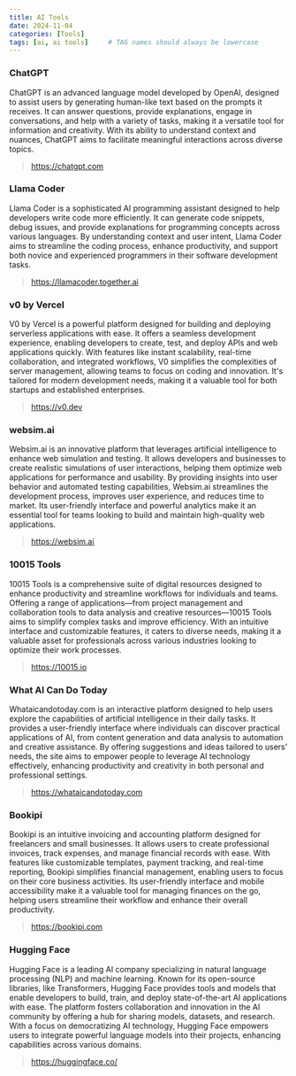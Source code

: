 ```yaml
---
title: AI Tools
date: 2024-11-04
categories: [Tools]
tags: [ai, ai tools]     # TAG names should always be lowercase
---
```


### ChatGPT

ChatGPT is an advanced language model developed by OpenAI, designed to assist users by generating human-like text based on the prompts it receives. It can answer questions, provide explanations, engage in conversations, and help with a variety of tasks, making it a versatile tool for information and creativity. With its ability to understand context and nuances, ChatGPT aims to facilitate meaningful interactions across diverse topics.

> <https://chatgpt.com>

### Llama Coder

Llama Coder is a sophisticated AI programming assistant designed to help developers write code more efficiently. It can generate code snippets, debug issues, and provide explanations for programming concepts across various languages. By understanding context and user intent, Llama Coder aims to streamline the coding process, enhance productivity, and support both novice and experienced programmers in their software development tasks.

> <https://llamacoder.together.ai>

### v0 by Vercel

V0 by Vercel is a powerful platform designed for building and deploying serverless applications with ease. It offers a seamless development experience, enabling developers to create, test, and deploy APIs and web applications quickly. With features like instant scalability, real-time collaboration, and integrated workflows, V0 simplifies the complexities of server management, allowing teams to focus on coding and innovation. It's tailored for modern development needs, making it a valuable tool for both startups and established enterprises.

> <https://v0.dev>

### websim.ai

Websim.ai is an innovative platform that leverages artificial intelligence to enhance web simulation and testing. It allows developers and businesses to create realistic simulations of user interactions, helping them optimize web applications for performance and usability. By providing insights into user behavior and automated testing capabilities, Websim.ai streamlines the development process, improves user experience, and reduces time to market. Its user-friendly interface and powerful analytics make it an essential tool for teams looking to build and maintain high-quality web applications.

> <https://websim.ai>

### 10015 Tools

10015 Tools is a comprehensive suite of digital resources designed to enhance productivity and streamline workflows for individuals and teams. Offering a range of applications—from project management and collaboration tools to data analysis and creative resources—10015 Tools aims to simplify complex tasks and improve efficiency. With an intuitive interface and customizable features, it caters to diverse needs, making it a valuable asset for professionals across various industries looking to optimize their work processes.

> <https://10015.io>

### What AI Can Do Today

Whataicandotoday.com is an interactive platform designed to help users explore the capabilities of artificial intelligence in their daily tasks. It provides a user-friendly interface where individuals can discover practical applications of AI, from content generation and data analysis to automation and creative assistance. By offering suggestions and ideas tailored to users' needs, the site aims to empower people to leverage AI technology effectively, enhancing productivity and creativity in both personal and professional settings.

> <https://whataicandotoday.com>

### Bookipi

Bookipi is an intuitive invoicing and accounting platform designed for freelancers and small businesses. It allows users to create professional invoices, track expenses, and manage financial records with ease. With features like customizable templates, payment tracking, and real-time reporting, Bookipi simplifies financial management, enabling users to focus on their core business activities. Its user-friendly interface and mobile accessibility make it a valuable tool for managing finances on the go, helping users streamline their workflow and enhance their overall productivity.

> <https://bookipi.com>

### Hugging Face

Hugging Face is a leading AI company specializing in natural language processing (NLP) and machine learning. Known for its open-source libraries, like Transformers, Hugging Face provides tools and models that enable developers to build, train, and deploy state-of-the-art AI applications with ease. The platform fosters collaboration and innovation in the AI community by offering a hub for sharing models, datasets, and research. With a focus on democratizing AI technology, Hugging Face empowers users to integrate powerful language models into their projects, enhancing capabilities across various domains.

> <https://huggingface.co/>